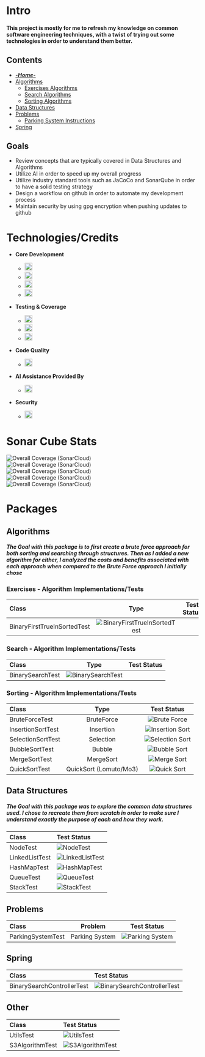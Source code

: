 # Intro
#### This project is mostly for me to refresh my knowledge on common software engineering techniques, with a twist of trying out some technologies in order to understand them better. 

## Contents
* [-***Home***-](/)
* [Algorithms](/core/src/main/java/org/algomonster/algorithms)
  * [Exercises Algorithms](/core/src/main/java/org/algomonster/algorithms/exercises)
  * [Search Algorithms](/core/src/main/java/org/algomonster/algorithms/search)
  * [Sorting Algorithms](/core/src/main/java/org/algomonster/algorithms/sort)
* [Data Structures](/core/src/main/java/org/algomonster/datastructures)
* [Problems](/core/src/main/java/org/algomonster/problems)
  * [Parking System Instructions](/core/src/main/java/org/algomonster/problems/instructions/ParkingSystem.md)
* [Spring](/spring-integration/src/main/java/org/algomonster/spring)

## Goals
- Review concepts that are typically covered in Data Structures and Algorithms
- Utilize AI in order to speed up my overall progress
- Utilize industry standard tools such as JaCoCo and SonarQube in order to have a solid testing strategy
- Design a workflow on github in order to automate my development process
- Maintain security by using gpg encryption when pushing updates to github

# Technologies/Credits
- **Core Development**
  - <img src="https://img.shields.io/badge/Java-21-blue?style=flat&logo=openjdk&logoColor=red" height="20">
  - <img src="https://img.shields.io/badge/Maven-3.9%2B-red?style=flat&logo=apachemaven&logoColor=red" height="20">
  - <img src="https://img.shields.io/badge/IntelliJ-2024.3-blueviolet?style=flat&logo=intellijidea&logoColor=black" height="20">
  - <img src="https://img.shields.io/badge/Spring-4?style=flat&logo=spring&logoColor=black" height="20">

- **Testing & Coverage**
  - <img src="https://img.shields.io/badge/JUnit-5.10.3-green?style=flat&logo=junit5&logoColor=green" height="20">
  - <img src="https://img.shields.io/badge/JaCoCo-0.8.12-yellow?style=flat&logo=openjdk&logoColor=red" height="20">
  - <img src="https://img.shields.io/badge/Amazon%20S3-Large%20Dataset%20Test-orange?style=flat&logo=amazons3" height="20">

- **Code Quality**
  - <img src="https://img.shields.io/badge/SonarCloud-Integrated-orange?style=flat&logo=sonarqubecloud&logoColor=blue" height="20">

- **AI Assistance Provided By**
  - <img src="https://img.shields.io/badge/Grok-4-black?style=flat&logo=x&logoColor=black" height="20">

- **Security**
  - <img src="https://img.shields.io/badge/Gpg4Win-black?style=flat&logo=gnuprivacyguard&logoColor=white" height="20">
  

# **Sonar Cube Stats**
![Overall Coverage (SonarCloud)](https://sonarcloud.io/api/project_badges/measure?project=LearningRiven_AlgorithmPractice&metric=reliability_rating)\
![Overall Coverage (SonarCloud)](https://sonarcloud.io/api/project_badges/measure?project=LearningRiven_AlgorithmPractice&metric=security_rating)\
![Overall Coverage (SonarCloud)](https://sonarcloud.io/api/project_badges/measure?project=LearningRiven_AlgorithmPractice&metric=alert_status)\
![Overall Coverage (SonarCloud)](https://sonarcloud.io/api/project_badges/measure?project=LearningRiven_AlgorithmPractice&metric=vulnerabilities)\
![Overall Coverage (SonarCloud)](https://sonarcloud.io/api/project_badges/measure?project=LearningRiven_AlgorithmPractice&metric=coverage)

# Packages

## Algorithms
##### The Goal with this package is to first create a brute force approach for both sorting and searching through structures. Then as I added a new algorithm for either, I analyzed the costs and benefits associated with each approach when compared to the Brute Force approach I initially chose
### Exercises - Algorithm Implementations/Tests
| Class                       |          Type          |                                                                                                      Test Status                                                                                                       |
|:----------------------------|:----------------------:|:----------------------------------------------------------------------------------------------------------------------------------------------------------------------------------------------------------------------:|
| BinaryFirstTrueInSortedTest | ![BinaryFirstTrueInSortedTest](https://img.shields.io/endpoint?url=https://raw.githubusercontent.com/LearningRiven/AlgorithmPractice/ci-stats/test-badges/BinaryFirstTrueInSortedTest.json&logo=junit5&label=BinarySearchControllerTest%20Passing&labelColor=gray)                |

### Search - Algorithm Implementations/Tests
| Class             |          Type          |                                                                                                      Test Status                                                                                                       |
|:------------------|:----------------------:|:----------------------------------------------------------------------------------------------------------------------------------------------------------------------------------------------------------------------:|
| BinarySearchTest | ![BinarySearchTest](https://img.shields.io/endpoint?url=https://raw.githubusercontent.com/LearningRiven/AlgorithmPractice/ci-stats/test-badges/BinarySearchTest.json&logo=junit5&label=BinarySearchControllerTest%20Passing&labelColor=gray)                |

### Sorting - Algorithm Implementations/Tests
| Class             |          Type          |                                                                                                      Test Status                                                                                                       |
|:------------------|:----------------------:|:----------------------------------------------------------------------------------------------------------------------------------------------------------------------------------------------------------------------:|
| BruteForceTest    |       BruteForce       |    ![Brute Force](https://img.shields.io/endpoint?url=https://raw.githubusercontent.com/LearningRiven/AlgorithmPractice/ci-stats/test-badges/BruteForceTest.json&logo=junit5&label=Tests%20Passing&labelColor=gray)    |
| InsertionSortTest |       Insertion        | ![Insertion Sort](https://img.shields.io/endpoint?url=https://raw.githubusercontent.com/LearningRiven/AlgorithmPractice/ci-stats/test-badges/InsertionSortTest.json&logo=junit5&label=Tests%20Passing&labelColor=gray) |
| SelectionSortTest |       Selection        | ![Selection Sort](https://img.shields.io/endpoint?url=https://raw.githubusercontent.com/LearningRiven/AlgorithmPractice/ci-stats/test-badges/SelectionSortTest.json&logo=junit5&label=Tests%20Passing&labelColor=gray) |
| BubbleSortTest    |         Bubble         |    ![Bubble Sort](https://img.shields.io/endpoint?url=https://raw.githubusercontent.com/LearningRiven/AlgorithmPractice/ci-stats/test-badges/BubbleSortTest.json&logo=junit5&label=Tests%20Passing&labelColor=gray)    |
| MergeSortTest     |       MergeSort        |     ![Merge Sort](https://img.shields.io/endpoint?url=https://raw.githubusercontent.com/LearningRiven/AlgorithmPractice/ci-stats/test-badges/MergeSortTest.json&logo=junit5&label=Tests%20Passing&labelColor=gray)     |
| QuickSortTest     | QuickSort (Lomuto/Mo3) |     ![Quick Sort](https://img.shields.io/endpoint?url=https://raw.githubusercontent.com/LearningRiven/AlgorithmPractice/ci-stats/test-badges/QuickSortTest.json&logo=junit5&label=Tests%20Passing&labelColor=gray)     |

## Data Structures
##### The Goal with this package was to explore the common data structures used. I chose to recreate them from scratch in order to make sure I understand exactly the purpose of each and how they work.
| Class          | Test Status                                                                                                                                                                                                         |
|:---------------|:--------------------------------------------------------------------------------------------------------------------------------------------------------------------------------------------------------------------|
| NodeTest       | ![NodeTest](https://img.shields.io/endpoint?url=https://raw.githubusercontent.com/LearningRiven/AlgorithmPractice/ci-stats/test-badges/NodeTest.json&logo=junit5&label=Tests%20Passing&labelColor=gray)             |
| LinkedListTest | ![LinkedListTest](https://img.shields.io/endpoint?url=https://raw.githubusercontent.com/LearningRiven/AlgorithmPractice/ci-stats/test-badges/LinkedListTest.json&logo=junit5&label=Tests%20Passing&labelColor=gray) |
| HashMapTest    | ![HashMapTest](https://img.shields.io/endpoint?url=https://raw.githubusercontent.com/LearningRiven/AlgorithmPractice/ci-stats/test-badges/HashMapTest.json&logo=junit5&label=Tests%20Passing&labelColor=gray)       |
| QueueTest      | ![QueueTest](https://img.shields.io/endpoint?url=https://raw.githubusercontent.com/LearningRiven/AlgorithmPractice/ci-stats/test-badges/QueueTest.json&logo=junit5&label=Tests%20Passing&labelColor=gray)           |
| StackTest      | ![StackTest](https://img.shields.io/endpoint?url=https://raw.githubusercontent.com/LearningRiven/AlgorithmPractice/ci-stats/test-badges/StackTest.json&logo=junit5&label=Tests%20Passing&labelColor=gray)           |

## Problems
| Class             |    Problem     |                                                                                                      Test Status                                                                                                       |
|:------------------|:--------------:|:----------------------------------------------------------------------------------------------------------------------------------------------------------------------------------------------------------------------:|
| ParkingSystemTest | Parking System | ![Parking System](https://img.shields.io/endpoint?url=https://raw.githubusercontent.com/LearningRiven/AlgorithmPractice/ci-stats/test-badges/ParkingSystemTest.json&logo=junit5&label=Tests%20Passing&labelColor=gray) |

## Spring
| Class          | Test Status                                                                                                                                                                                                         |
|:---------------|:--------------------------------------------------------------------------------------------------------------------------------------------------------------------------------------------------------------------|
| BinarySearchControllerTest | ![BinarySearchControllerTest](https://img.shields.io/endpoint?url=https://raw.githubusercontent.com/LearningRiven/AlgorithmPractice/ci-stats/test-badges/NodeTest.json&logo=junit5&label=BinarySearchControllerTest%20Passing&labelColor=gray)                |

## Other
| Class           | Test Status                                                                                                                                                                                                           |
|:----------------|:----------------------------------------------------------------------------------------------------------------------------------------------------------------------------------------------------------------------|
| UtilsTest       | ![UtilsTest](https://img.shields.io/endpoint?url=https://raw.githubusercontent.com/LearningRiven/AlgorithmPractice/ci-stats/test-badges/UtilsTest.json&logo=junit5&label=Tests%20Passing&labelColor=gray)             |
| S3AlgorithmTest | ![S3AlgorithmTest](https://img.shields.io/endpoint?url=https://raw.githubusercontent.com/LearningRiven/AlgorithmPractice/ci-stats/test-badges/S3AlgorithmTest.json&logo=junit5&label=Tests%20Passing&labelColor=gray) |